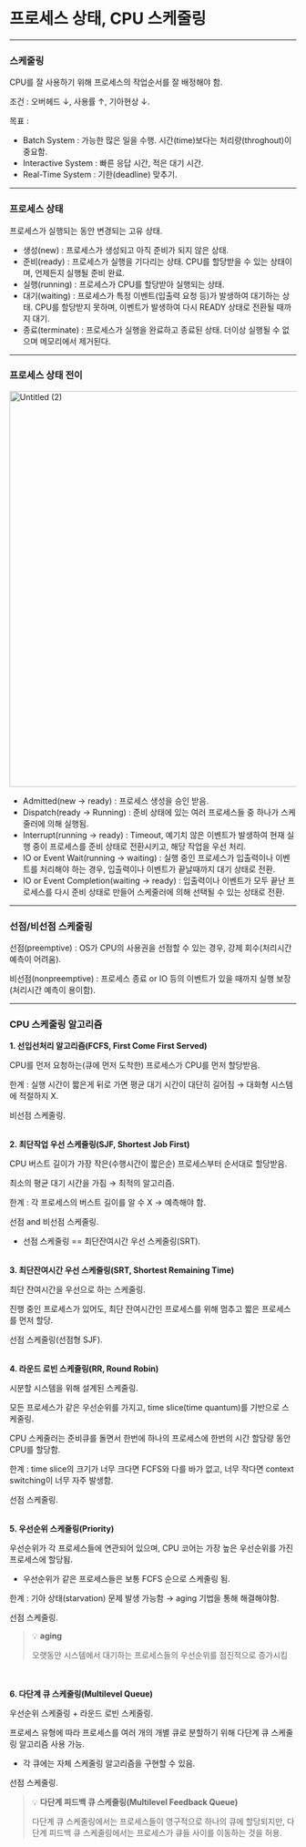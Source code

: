 # 프로세스 상태, CPU 스케줄링

---

### 스케줄링

CPU를 잘 사용하기 위해 프로세스의 작업순서를 잘 배정해야 함.

조건 : 오버헤드 ↓, 사용률 ↑, 기아현상 ↓.

목표 :

- Batch System : 가능한 많은 일을 수행. 시간(time)보다는 처리량(throghout)이 중요함.
- Interactive System : 빠른 응답 시간, 적은 대기 시간.
- Real-Time System : 기한(deadline) 맞추기.

---

### 프로세스 상태

프로세스가 실행되는 동안 변경되는 고유 상태.

- 생성(new) : 프로세스가 생성되고 아직 준비가 되지 않은 상태.
- 준비(ready) : 프로세스가 실행을 기다리는 상태. CPU를 할당받을 수 있는 상태이며, 언제든지 실행될 준비 완료.
- 실행(running) : 프로세스가 CPU를 할당받아 실행되는 상태.
- 대기(waiting) : 프로세스가 특정 이벤트(입출력 요청 등)가 발생하여 대기하는 상태. CPU를 할당받지 못하며, 이벤트가 발생하여 다시 READY 상태로 전환될 때까지 대기.
- 종료(terminate) : 프로세스가 실행을 완료하고 종료된 상태. 더이상 실행될 수 없으며 메모리에서 제거된다.

---

### 프로세스 상태 전이

<img width="695" alt="Untitled (2)" src="https://github.com/hgene0929/hgene0929/assets/90823532/7d152c37-8e91-4b98-bfdd-6b3143c3d806">

- Admitted(new → ready) : 프로세스 생성을 승인 받음.
- Dispatch(ready → Running) : 준비 상태에 있는 여러 프로세스들 중 하나가 스케줄러에 의해 실행됨.
- Interrupt(running → ready) : Timeout, 예기치 않은 이벤트가 발생하여 현재 실행 중이 프로세스를 준비 상태로 전환시키고, 해당 작업을 우선 처리.
- IO or Event Wait(running → waiting) : 실행 중인 프로세스가 입출력이나 이벤트를 처리해야 하는 경우, 입출력이나 이벤트가 끝날때까지 대기 상태로 전환.
- IO or Event Completion(waiting → ready) : 입출력이나 이벤트가 모두 끝난 프로세스를 다시 준비 상태로 만들어 스케줄러에 의해 선택될 수 있는 상태로 전환.

---

### 선점/비선점 스케줄링

선점(preemptive) : OS가 CPU의 사용권을 선점할 수 있는 경우, 강제 회수(처리시간 예측이 어려움).

비선점(nonpreemptive) : 프로세스 종료 or IO 등의 이벤트가 있을 때까지 실행 보장(처리시간 예측이 용이함).

---

### CPU 스케줄링 알고리즘

**1. 선입선처리 알고리즘(FCFS, First Come First Served)**

CPU를 먼저 요청하는(큐에 먼저 도착한) 프로세스가 CPU를 먼저 할당받음.

한계 : 실행 시간이 짧은게 뒤로 가면 평균 대기 시간이 대단히 길어짐 → 대화형 시스템에 적절하지 X.

비선점 스케줄링.
</br></br>

**2. 최단작업 우선 스케줄링(SJF, Shortest Job First)**

CPU 버스트 길이가 가장 작은(수행시간이 짧은순) 프로세스부터 순서대로 할당받음.

최소의 평균 대기 시간을 가짐 → 최적의 알고리즘.

한계 : 각 프로세스의 버스트 길이를 알 수 X → 예측해야 함.

선점 and 비선점 스케줄링.

- 선점 스케줄링 == 최단잔여시간 우선 스케줄링(SRT).
</br></br>

**3. 최단잔여시간 우선 스케줄링(SRT, Shortest Remaining Time)**

최단 잔여시간을 우선으로 하는 스케줄링.

진행 중인 프로세스가 있어도, 최단 잔여시간인 프로세스를 위해 멈추고 짧은 프로세스를 먼저 할당.

선점 스케줄링(선점형 SJF).
</br></br>

**4. 라운드 로빈 스케줄링(RR, Round Robin)**

시분할 시스템을 위해 설계된 스케줄링.

모든 프로세스가 같은 우선순위를 가지고, time slice(time quantum)를 기반으로 스케줄링.

CPU 스케줄러는 준비큐를 돌면서 한번에 하나의 프로세스에 한번의 시간 할당량 동안 CPU를 할당함.

한계 : time slice의 크기가 너무 크다면 FCFS와 다를 바가 없고, 너무 작다면 context switching이 너무 자주 발생함.

선점 스케줄링.
</br></br>

**5. 우선순위 스케줄링(Priority)**

우선순위가 각 프로세스들에 연관되어 있으며, CPU 코어는 가장 높은 우선순위를 가진 프로세스에 할당됨.

- 우선순위가 같은 프로세스들은 보통 FCFS 순으로 스케줄링 됨.

한계 : 기아 상태(starvation) 문제 발생 가능함 → aging 기법을 통해 해결해야함.

선점 스케줄링.

> 💡 **aging**
>
> 오랫동안 시스템에서 대기하는 프로세스들의 우선순위를 점진적으로 증가시킴

</br></br>
**6. 다단계 큐 스케줄링(Multilevel Queue)**

우선순위 스케줄링 + 라운드 로빈 스케줄링.

프로세스 유형에 따라 프로세스를 여러 개의 개별 큐로 분할하기 위해 다단계 큐 스케줄링 알고리즘 사용 가능.

- 각 큐에는 자체 스케줄링 알고리즘을 구현할 수 있음.

선점 스케줄링.

> 💡 **다단계 피드백 큐 스케줄링(Multilevel Feedback Queue)**
>
> 다단계 큐 스케줄링에서는 프로세스들이 영구적으로 하나의 큐에 할당되지만, 다단계 피드백 큐 스케줄링에서는 프로세스가 큐들 사이를 이동하는 것을 허용.
